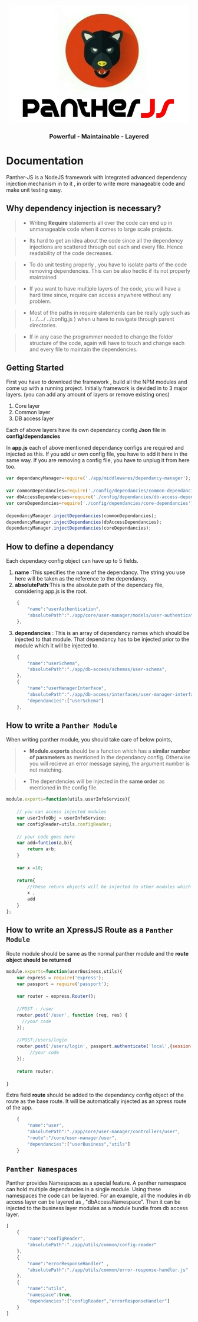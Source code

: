 <p align="center">
  <img src="https://raw.githubusercontent.com/donspace/panther/master/logo.jpg" />
</p>


 <center> <h3> Powerful - Maintainable - Layered </h3> </center>

Documentation
=============
Panther-JS is a NodeJS framework with Integrated advanced dependency injection mechanism in to it , in order to write more manageable code and make unit testing easy.

Why dependency injection is necessary? 
-------------------------------------------
> - Writing **Require** statements all over the code can end up in unmanageable code when it comes to large scale projects. 

> - Its hard to get an idea about the code since all the dependency injections are scattered through out each and every file. Hence readability of the code decreases. 

> - To do unit testing properly , you have to isolate parts of the code removing dependencies.  This can be also hectic if its not properly maintained

>- If you want to have multiple layers of the code,  you will have a hard time since, require can access anywhere without any problem.

>- Most of the paths in require statements can be really ugly such as (.../..../ ../config.js ) when u have to navigate through parent directories.  

>- If in any case the programmer needed to change the folder structure of the code, again will have to touch and change each and every file to maintain the dependencies.


Getting Started
----------------

First you have to download the framework , build all the NPM modules and come up with a running project. Initially framework is devided in to 3 major layers. (you can add any amount of layers or remove existing ones)
1. Core layer
2. Common layer
3. DB access layer

Each of above layers have its own dependancy config **Json** file in **config/dependancies**

In **app.js** each of above mentioned dependancy configs are required and injected as this. If you add ur own config file, you have to add it here in the same way. If you are removing a config file, you have to unplug it from here too.

```javascript
var dependancyManager=require('./app/middlewares/dependancy-manager');

var commonDependancies=require('./config/dependancies/common-dependancies');
var dbAccessDependancies=require('./config/dependancies/db-access-dependancies')
var coreDependancies=require('./config/dependancies/core-dependancies');

dependancyManager.injectDependancies(commonDependancies);
dependancyManager.injectDependancies(dbAccessDependancies);
dependancyManager.injectDependancies(coreDependancies);
```

How to define a dependancy
--------------------------
Each dependacy config object can have up to 5 fields.

1. **name** :This specifies the name of the dependancy. The string you use here will be taken as the reference to the dependancy.
2. **absolutePath**:This is the absolute path of the dependacy file, considering app.js is the root.
```javascript
    {
        "name":"userAuthentication",
        "absolutePath":"./app/core/user-manager/models/user-authentication",
    },

```

3. **dependancies** : This is an array of dependancy names which should be injected to that module. That dependancy has to be injected prior to the module which it will be injected to.

```javascript
    {
        "name":"userSchema",
        "absolutePath":"./app/db-access/schemas/user-schema",
    },
    {
        "name":"userManagerInterface",
        "absolutePath":"./app/db-access/interfaces/user-manager-interface",
        "dependancies":["userSchema"]
    },
```
How to write a ```Panther Module ```
-------------------------------------------
When writing panther module, you should take care of below points,
>- **Module.exports** should be a function which has a **similar number of parameters** as mentioned in the dependancy config. Otherwise you will recieve an error message saying, the argument number is not matching.

>- The dependencies will be injected in the **same order** as mentioned in the config file.

```javascript
module.exports=function(utils,userInfoService){
    
    // you can access injected modules
    var userInfoObj = userInfoService;
    var configReader=utils.configReader;
    
    // your code goes here
    var add=funtion(a,b){
        return a+b;
    }
    
    var x =10;

    return{
        //these return objects will be injected to other modules which are dependant on this one
        x ,
        add
    }
};
```
How to write an XpressJS Route as a ```Panther Module ```
---------------------------------------------------------
Route module should be same as the normal panther module and the **route object should be returned**

```javascript
module.exports=function(userBusiness,utils){
    var express = require('express');
    var passport = require('passport');

    var router = express.Router();
    
    //POST : /user
    router.post('/user', function (req, res) {
      //your code
    });

    //POST:/users/login
    router.post('/users/login', passport.authenticate('local',{session: false}),function(req, res) {
         //your code
    });

    return router;  

}
```

Extra field **route** should be added to the dependancy config object of the route as the base route. 
It will be automatically injected as an xpress route of the app.

```javascript
    {
        "name":"user",
        "absolutePath":"./app/core/user-manager/controllers/user",
        "route":"/core/user-manager/user",
        "dependancies":["userBusiness","utils"]
    }
```

```Panther Namespaces ```
---------------------------------------------------------
Panther provides Namespaces as a special feature. A panther namespace can hold multiple dependancies in a single module.
Using these namespaces the code can be layered. For an example, all the modules in db access layer can be layered as , "dbAccessNamespace". Then it can be injected to the business layer modules as a module bundle from db access layer.
```javascript
[
    {
        "name":"configReader",
        "absolutePath":"./app/utils/common/config-reader"
    },
    {
        "name":"errorResponseHandler" ,
        "absolutePath":"./app/utils/common/error-response-handler.js"
    },
    {
        "name":"utils",
        "namespace":true,
        "dependancies":["configReader","errorResponseHandler"]
    }
]
```
